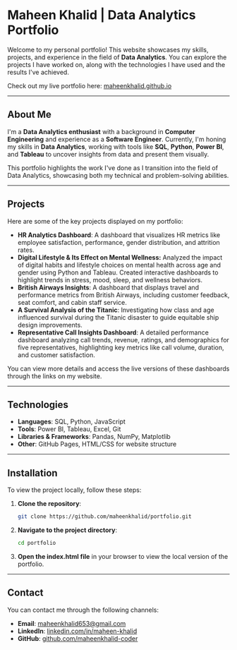 # **Maheen Khalid | Data Analytics Portfolio**

Welcome to my personal portfolio! This website showcases my skills, projects, and experience in the field of **Data Analytics**. You can explore the projects I have worked on, along with the technologies I have used and the results I've achieved.

Check out my live portfolio here: [maheenkhalid.github.io](https://maheenkhalid-coder.github.io/Data-Analyst-Protfolio/)

---

## **About Me**

I'm a **Data Analytics enthusiast** with a background in **Computer Engineering** and experience as a **Software Engineer**. Currently, I'm honing my skills in **Data Analytics**, working with tools like **SQL**, **Python**, **Power BI**, and **Tableau** to uncover insights from data and present them visually.

This portfolio highlights the work I've done as I transition into the field of Data Analytics, showcasing both my technical and problem-solving abilities.

---

## **Projects**

Here are some of the key projects displayed on my portfolio:

- **HR Analytics Dashboard**: A dashboard that visualizes HR metrics like employee satisfaction, performance, gender distribution, and attrition rates.
- **Digital Lifestyle & Its Effect on Mental Wellness:** Analyzed the impact of digital habits and lifestyle choices on mental health across age and gender using Python and Tableau. Created interactive dashboards to highlight trends in stress, mood, sleep, and wellness behaviors.
- **British Airways Insights**: A dashboard that displays travel and performance metrics from British Airways, including customer feedback, seat comfort, and cabin staff service.
- **A Survival Analysis of the Titanic**: Investigating how class and age influenced survival during the Titanic disaster to guide equitable ship design improvements.
- **Representative Call Insights Dashboard**: A detailed performance dashboard analyzing call trends, revenue, ratings, and demographics for five representatives, highlighting key metrics like call volume, duration, and customer satisfaction.

You can view more details and access the live versions of these dashboards through the links on my website.

---

## **Technologies**

- **Languages**: SQL, Python, JavaScript
- **Tools**: Power BI, Tableau, Excel, Git
- **Libraries & Frameworks**: Pandas, NumPy, Matplotlib
- **Other**: GitHub Pages, HTML/CSS for website structure

---

## **Installation**

To view the project locally, follow these steps:

1. **Clone the repository**:
    ```bash
    git clone https://github.com/maheenkhalid/portfolio.git
    ```

2. **Navigate to the project directory**:
    ```bash
    cd portfolio
    ```

3. **Open the index.html file** in your browser to view the local version of the portfolio.

---

## **Contact**

You can contact me through the following channels:

- **Email**: [maheenkhalid653@gmail.com](mailto:maheenkhalid653@gmail.com)
- **LinkedIn**: [linkedin.com/in/maheen-khalid](https://www.linkedin.com/in/maheen-khalid-38a0591b0/)
- **GitHub**: [github.com/maheenkhalid-coder](https://github.com/maheenkhalid-coder)
